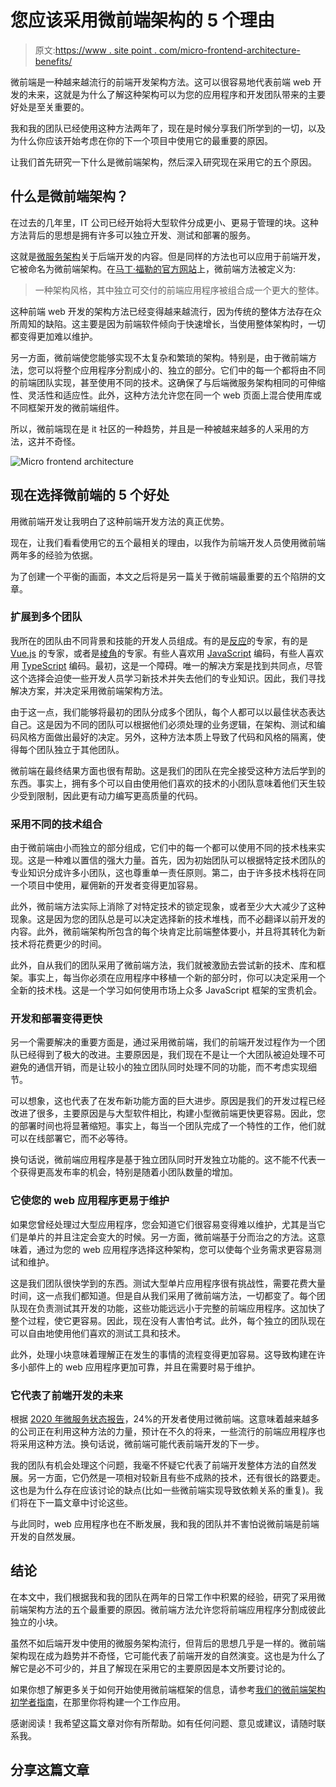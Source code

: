 # 您应该采用微前端架构的 5 个理由

> 原文:[https://www . site point . com/micro-frontend-architecture-benefits/](https://www.sitepoint.com/micro-frontend-architecture-benefits/)

微前端是一种越来越流行的前端开发架构方法。这可以很容易地代表前端 web 开发的未来，这就是为什么了解这种架构可以为您的应用程序和开发团队带来的主要好处是至关重要的。

我和我的团队已经使用这种方法两年了，现在是时候分享我们所学到的一切，以及为什么你应该开始考虑在你的下一个项目中使用它的最重要的原因。

让我们首先研究一下什么是微前端架构，然后深入研究现在采用它的五个原因。

## 什么是微前端架构？

在过去的几年里，IT 公司已经开始将大型软件分成更小、更易于管理的块。这种方法背后的思想是拥有许多可以独立开发、测试和部署的服务。

这就是[微服务架构](https://en.wikipedia.org/wiki/Microservices)关于后端开发的内容。但是同样的方法也可以应用于前端开发，它被命名为微前端架构。在[马丁·福勒的官方网站](https://martinfowler.com/articles/micro-frontends.html)上，微前端方法被定义为:

> 一种架构风格，其中独立可交付的前端应用程序被组合成一个更大的整体。

这种前端 web 开发的架构方法已经变得越来越流行，因为传统的整体方法存在众所周知的缺陷。这主要是因为前端软件倾向于快速增长，当使用整体架构时，一切都变得更加难以维护。

另一方面，微前端使您能够实现不太复杂和繁琐的架构。特别是，由于微前端方法，您可以将整个应用程序分割成小的、独立的部分。它们中的每一个都将由不同的前端团队实现，甚至使用不同的技术。这确保了与后端微服务架构相同的可伸缩性、灵活性和适应性。此外，这种方法允许您在同一个 web 页面上混合使用库或不同框架开发的微前端组件。

所以，微前端现在是 it 社区的一种趋势，并且是一种被越来越多的人采用的方法，这并不奇怪。

![Micro frontend architecture](../Images/77935a937391dd3014697f2553878ae6.png)

## 现在选择微前端的 5 个好处

用微前端开发让我明白了这种前端开发方法的真正优势。

现在，让我们看看使用它的五个最相关的理由，以我作为前端开发人员使用微前端两年多的经验为依据。

为了创建一个平衡的画面，本文之后将是另一篇关于微前端最重要的五个陷阱的文章。

### 扩展到多个团队

我所在的团队由不同背景和技能的开发人员组成。有的是[反应](https://reactjs.org/)的专家，有的是 [Vue.js](https://vuejs.org/) 的专家，或者是[棱角](https://angular.io/)的专家。有些人喜欢用 [JavaScript](https://en.wikipedia.org/wiki/javaScript) 编码，有些人喜欢用 [TypeScript](https://en.wikipedia.org/wiki/TypeScript) 编码。最初，这是一个障碍。唯一的解决方案是找到共同点，尽管这个选择会迫使一些开发人员学习新技术并失去他们的专业知识。因此，我们寻找解决方案，并决定采用微前端架构方法。

由于这一点，我们能够将最初的团队分成多个团队，每个人都可以以最佳状态表达自己。这是因为不同的团队可以根据他们必须处理的业务逻辑，在架构、测试和编码风格方面做出最好的决定。另外，这种方法本质上导致了代码和风格的隔离，使得每个团队独立于其他团队。

微前端在最终结果方面也很有帮助。这是我们的团队在完全接受这种方法后学到的东西。事实上，拥有多个可以自由使用他们喜欢的技术的小团队意味着他们天生较少受到限制，因此更有动力编写更高质量的代码。

### 采用不同的技术组合

由于微前端由小而独立的部分组成，它们中的每一个都可以使用不同的技术栈来实现。这是一种难以置信的强大力量。首先，因为初始团队可以根据特定技术团队的专业知识分成许多小团队，这也尊重单一责任原则。第二，由于许多技术栈将在同一个项目中使用，雇佣新的开发者变得更加容易。

此外，微前端方法实际上消除了对特定技术的锁定现象，或者至少大大减少了这种现象。这是因为您的团队总是可以决定选择新的技术堆栈，而不必翻译以前开发的内容。此外，微前端架构所包含的每个块肯定比前端整体要小，并且将其转化为新技术将花费更少的时间。

此外，自从我们的团队采用了微前端方法，我们就被激励去尝试新的技术、库和框架。事实上，每当你必须在应用程序中移植一个新的部分时，你可以决定采用一个全新的技术栈。这是一个学习如何使用市场上众多 JavaScript 框架的宝贵机会。

### 开发和部署变得更快

另一个需要解决的重要方面是，通过采用微前端，我们的前端开发过程作为一个团队已经得到了极大的改进。主要原因是，我们现在不是让一个大团队被迫处理不可避免的通信开销，而是让较小的独立团队同时处理不同的功能，而不考虑实现细节。

可以想象，这也代表了在发布新功能方面的巨大进步。原因是我们的开发过程已经改进了很多，主要原因是与大型软件相比，构建小型微前端更快更容易。因此，您的部署时间也将显著缩短。事实上，每当一个团队完成了一个特性的工作，他们就可以在线部署它，而不必等待。

换句话说，微前端应用程序是基于独立团队同时开发独立功能的。这不能不代表一个获得更高发布率的机会，特别是随着小团队数量的增加。

### 它使您的 web 应用程序更易于维护

如果您曾经处理过大型应用程序，您会知道它们很容易变得难以维护，尤其是当它们是单片的并且注定会变大的时候。另一方面，微前端基于分而治之的方法。这意味着，通过为您的 web 应用程序选择这种架构，您可以使每个业务需求更容易测试和维护。

这是我们团队很快学到的东西。测试大型单片应用程序很有挑战性，需要花费大量时间，这一点我们都知道。但是自从我们采用了微前端方法，一切都变了。每个团队现在负责测试其开发的功能，这些功能远远小于完整的前端应用程序。这加快了整个过程，使它更容易。因此，现在没有人害怕考试。此外，每个独立的团队现在可以自由地使用他们喜欢的测试工具和技术。

此外，处理小块意味着理解正在发生的事情的流程变得更加容易。这导致构建在许多小部件上的 web 应用程序更加可靠，并且在需要时易于维护。

### 它代表了前端开发的未来

根据 [2020 年微服务状态报告](https://tsh.io/state-of-microservices/#micro-frontends)，24%的开发者使用过微前端。这意味着越来越多的公司正在利用这种方法的力量，预计在不久的将来，一些流行的前端应用程序也将采用这种方法。换句话说，微前端可能代表前端开发的下一步。

我的团队有机会处理这个问题，我毫不怀疑它代表了前端开发整体方法的自然发展。另一方面，它仍然是一项相对较新且有些不成熟的技术，还有很长的路要走。这也是为什么存在应该讨论的缺点(比如一些微前端实现导致依赖关系的重复)。我们将在下一篇文章中讨论这些。

与此同时，web 应用程序也在不断发展，我和我的团队并不害怕说微前端是前端开发的自然发展。

## 结论

在本文中，我们根据我和我的团队在两年的日常工作中积累的经验，研究了采用微前端架构方法的五个最重要的原因。微前端方法允许您将前端应用程序分割成彼此独立的小块。

虽然不如后端开发中使用的微服务架构流行，但背后的思想几乎是一样的。微前端架构现在成为趋势并不奇怪，它可能代表了前端开发的自然演变。这也是为什么了解它是必不可少的，并且了解现在采用它的主要原因是本文所要讨论的。

如果你想了解更多关于如何开始使用微前端框架的信息，请参考[我们的微前端架构初学者指南](https://www.sitepoint.com/a-beginners-guide-to-the-micro-front-end-architecture/)，在那里你将构建一个工作应用。

感谢阅读！我希望这篇文章对你有所帮助。如有任何问题、意见或建议，请随时联系我。

## 分享这篇文章